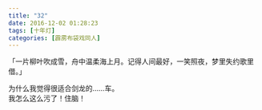 ```yaml
---
title: "32"
date: 2016-12-02 01:28:23
tags: [十年灯]
categories: [霹雳布袋戏同人]
---
```


<p dir="ltr"  >「一片柳叶吹成雪，舟中温柔海上月。记得人间最好，一笑照夜，梦里失约歌里借。」</p> 


<p dir="ltr"  >为什么我觉得很适合剑龙的……车。<br />我怎么这么污了！住脑！</p>